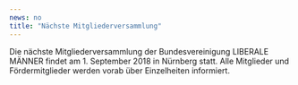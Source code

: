 ```yaml
---
news: no
title: "Nächste Mitgliederversammlung"
---
```


Die nächste Mitgliederversammlung der Bundesvereinigung LIBERALE 
MÄNNER findet am 1. September 2018 in Nürnberg statt. Alle Mitglieder 
und Fördermitglieder werden vorab über Einzelheiten informiert.
